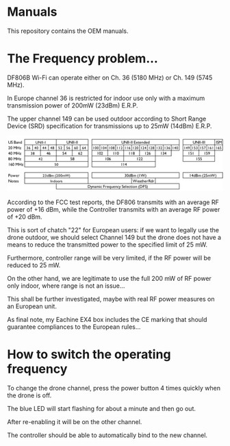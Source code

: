 # Manuals

This repository contains the OEM manuals.

# The Frequency problem...

DF806B Wi-Fi can operate either on Ch. 36 (5180 MHz) or Ch. 149 (5745 MHz).

In Europe channel 36 is restricted for indoor use only with a maximum transmission power of 200mW (23dBm) E.R.P.

The upper channel 149 can be used outdoor according to Short Range Device (SRD) specification for transmissions up to 25mW (14dBm) E.R.P.

![5GHz Wi-Fi](./5GHz-1024x264.png)

According to the FCC test reports, the DF806 transmits with an average RF power of +16 dBm, while the Controller transmits with an average RF power of +20 dBm.

This is sort of chatch "22" for European users: if we want to legally use the drone outdoor, we should select Channel 149 but the drone does not have a means to reduce the transmitted power to the specified limit of 25 mW. 

Furthermore, controller range will be very limited, if the RF power will be reduced to 25 mW. 

On the other hand, we are legitimate to use the full 200 mW of RF power only indoor, where range is not an issue...

This shall be further investigated, maybe with real RF power measures on an European unit. 

As final note, my Eachine EX4 box includes the CE marking that should guarantee compliances to the European rules...

# How to switch the operating frequency

To change the drone channel, press the power button 4 times quickly when the drone is off.

The blue LED will start flashing for about a minute and then go out.

After re-enabling it will be on the other channel.

The controller should be able to automatically bind to the new channel.
